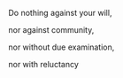 ---
---


Do nothing against your will, 

nor against community, 

nor without due examination, 

nor with reluctancy 
